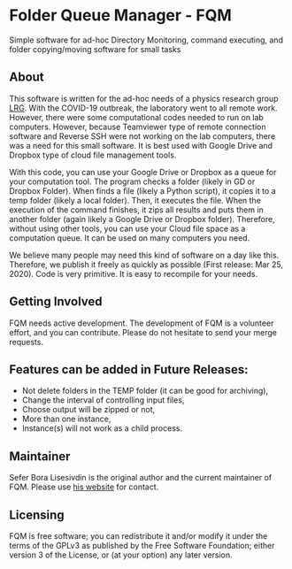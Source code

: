 # Folder Queue Manager - FQM
Simple software for ad-hoc Directory Monitoring, command executing, and folder copying/moving software for small tasks

## About

This software is written for the ad-hoc needs of a physics research group [LRG](https://avesis.gazi.edu.tr/arastirma-grubu/lrg/). With the COVID-19 outbreak, the laboratory went to all remote work. However, there were some computational codes needed to run on lab computers. However, because Teamviewer type of remote connection software and Reverse SSH were not working on the lab computers, there was a need for this small software. It is best used with Google Drive and Dropbox type of cloud file management tools.

With this code, you can use your Google Drive or Dropbox as a queue for your computation tool. The program checks a folder (likely in GD or Dropbox Folder). When finds a file (likely a Python script), it copies it to a temp folder (likely a local folder). Then, it executes the file. When the execution of the command finishes, it zips all results and puts them in another folder (again likely a Google Drive or Dropbox folder). Therefore, without using other tools, you can use your Cloud file space as a computation queue. It can be used on many computers you need.

We believe many people may need this kind of software on a day like this. Therefore, we publish it freely as quickly as possible (First release: Mar 25, 2020). Code is very primitive. It is easy to recompile for your needs.

## Getting Involved

FQM needs active development. The development of FQM is a volunteer effort, and you can contribute. Please do not hesitate to send your merge requests.

## Features can be added in Future Releases:

- Not delete folders in the TEMP folder (it can be good for archiving),
- Change the interval of controlling input files,
- Choose output will be zipped or not,
- More than one instance,
- Instance(s) will not work as a child process.

## Maintainer
Sefer Bora Lisesivdin is the original author and the current maintainer of FQM. Please use [his website](https://sblisesivdin.github.io/) for contact.

## Licensing
FQM is free software; you can redistribute it and/or modify it under the terms of the GPLv3 as published by the Free Software Foundation; either version 3 of the License, or (at your option) any later version.
